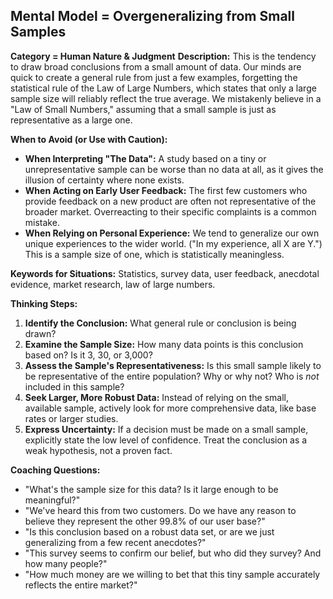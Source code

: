 ## Mental Model = Overgeneralizing from Small Samples

**Category = Human Nature & Judgment**
**Description:** 
This is the tendency to draw broad conclusions from a small amount of data. Our minds are quick to create a general rule from just a few examples, forgetting the statistical rule of the Law of Large Numbers, which states that only a large sample size will reliably reflect the true average. We mistakenly believe in a "Law of Small Numbers," assuming that a small sample is just as representative as a large one.

**When to Avoid (or Use with Caution):**
- **When Interpreting "The Data":** A study based on a tiny or unrepresentative sample can be worse than no data at all, as it gives the illusion of certainty where none exists.
- **When Acting on Early User Feedback:** The first few customers who provide feedback on a new product are often not representative of the broader market. Overreacting to their specific complaints is a common mistake.
- **When Relying on Personal Experience:** We tend to generalize our own unique experiences to the wider world. ("In my experience, all X are Y.") This is a sample size of one, which is statistically meaningless.

**Keywords for Situations:** 
Statistics, survey data, user feedback, anecdotal evidence, market research, law of large numbers.

**Thinking Steps:**
1. **Identify the Conclusion:** What general rule or conclusion is being drawn?
2. **Examine the Sample Size:** How many data points is this conclusion based on? Is it 3, 30, or 3,000?
3. **Assess the Sample's Representativeness:** Is this small sample likely to be representative of the entire population? Why or why not? Who is *not* included in this sample?
4. **Seek Larger, More Robust Data:** Instead of relying on the small, available sample, actively look for more comprehensive data, like base rates or larger studies.
5. **Express Uncertainty:** If a decision must be made on a small sample, explicitly state the low level of confidence. Treat the conclusion as a weak hypothesis, not a proven fact.

**Coaching Questions:**
- "What's the sample size for this data? Is it large enough to be meaningful?"
- "We've heard this from two customers. Do we have any reason to believe they represent the other 99.8% of our user base?"
- "Is this conclusion based on a robust data set, or are we just generalizing from a few recent anecdotes?"
- "This survey seems to confirm our belief, but who did they survey? And how many people?"
- "How much money are we willing to bet that this tiny sample accurately reflects the entire market?" 